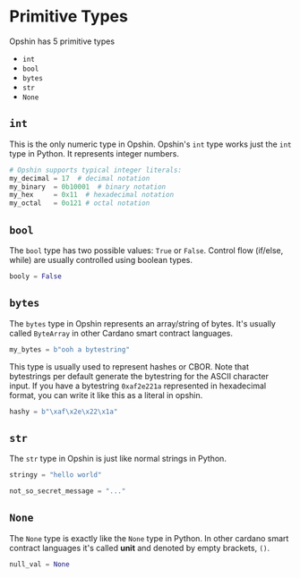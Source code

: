 # Primitive Types

<!-- >**Note:** This is covers -->

Opshin has 5 primitive types

- `int`
- `bool`
- `bytes`
- `str`
- `None`

## `int`

This is the only numeric type in Opshin.
Opshin's `int` type works just the `int` type in Python.
It represents integer numbers.

```python
# Opshin supports typical integer literals:
my_decimal = 17  # decimal notation
my_binary  = 0b10001  # binary notation
my_hex     = 0x11  # hexadecimal notation
my_octal   = 0o121 # octal notation
```

## `bool`

The `bool` type has two possible values: `True` or `False`.
Control flow (if/else, while) are usually controlled using boolean types.

```python
booly = False
```

## `bytes`

The `bytes` type in Opshin represents an array/string of bytes.
It's usually called `ByteArray` in other Cardano smart contract languages.

```python
my_bytes = b"ooh a bytestring"
```

This type is usually used to represent hashes or CBOR.
Note that bytestrings per default generate the bytestring for the ASCII character input.
If you have a bytestring `0xaf2e221a` represented in hexadecimal format, you can write it like this as a literal in opshin.

```python
hashy = b"\xaf\x2e\x22\x1a"
```

## `str`

The `str` type in Opshin is just like normal strings in Python.

```python
stringy = "hello world"

not_so_secret_message = "..."
```

## `None`

The `None` type is exactly like the `None` type in Python.
In other cardano smart contract languages it's called **unit** and denoted by empty brackets, `()`.

```python
null_val = None
```
